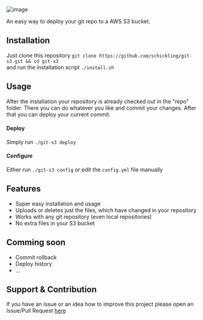 ![image](http://i.imagebanana.com/img/sgfs0rmr/Gits3.jpg)

An easy way to deploy your git repo to a AWS S3 bucket.


## Installation
Just clone this repository `git clone https://github.com/schickling/git-s3.git && cd git-s3`  
and run the installation script `./install.sh`

## Usage

After the installation your repository is already checked out in the "repo" folder. There you can do whatever you like and commit your changes. After that you can deploy your current commit.

#### Deploy
Simply run `./git-s3 deploy`

#### Configure
Either run `./git-s3 config` or edit the `config.yml` file manually

## Features
* Super easy installation and usage
* Uploads or deletes just the files, which have changed in your repository
* Works with any git repository (even local repositories)
* No extra files in your S3 bucket

## Comming soon
* Commit rollback
* Deploy history
* ...

## Support & Contribution
If you have an issue or an idea how to improve this project please open an Issue/Pull Request [here](https://github.com/schickling/git-s3/issues)
